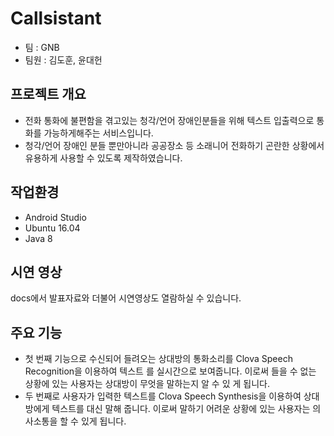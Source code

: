 # Callsistant
* 팀 : GNB
* 팀원 : 김도훈, 윤대헌

## 프로젝트 개요
* 전화 통화에 불편함을 겪고있는 청각/언어 장애인분들을 위해 텍스트 입출력으로 통화를 가능하게해주는 서비스입니다.
* 청각/언어 장애인 분들 뿐만아니라 공공장소 등 소래니어 전화하기 곤란한 상황에서 유용하게 사용할 수 있도록 제작하였습니다.

## 작업환경
* Android Studio
* Ubuntu 16.04
* Java 8

## 시연 영상
docs에서 발표자료와 더불어 시연영상도 열람하실 수 있습니다.

## 주요 기능
* 첫 번째 기능으로 수신되어 들려오는 상대방의 통화소리를 Clova Speech Recognition을 이용하여 텍스트
를 실시간으로 보여줍니다. 이로써 들을 수 없는 상황에 있는 사용자는 상대방이 무엇을 말하는지 알 수 있
게 됩니다.
* 두 번째로 사용자가 입력한 텍스트를 Clova Speech Synthesis을 이용하여 상대방에게 텍스트를 대신 말해
줍니다. 이로써 말하기 어려운 상황에 있는 사용자는 의사소통을 할 수 있게 됩니다.
